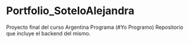 # Portfolio_SoteloAlejandra
Proyecto final del curso Argentina Programa (#Yo Programo)
Repositorio que incluye el backend del mismo.
